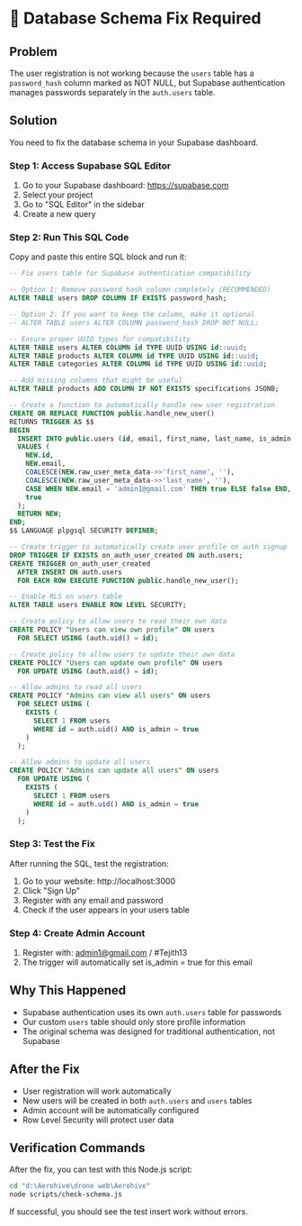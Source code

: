 # 🚨 Database Schema Fix Required

## Problem
The user registration is not working because the `users` table has a `password_hash` column marked as NOT NULL, but Supabase authentication manages passwords separately in the `auth.users` table.

## Solution
You need to fix the database schema in your Supabase dashboard. 

### Step 1: Access Supabase SQL Editor
1. Go to your Supabase dashboard: https://supabase.com
2. Select your project
3. Go to "SQL Editor" in the sidebar
4. Create a new query

### Step 2: Run This SQL Code
Copy and paste this entire SQL block and run it:

```sql
-- Fix users table for Supabase authentication compatibility

-- Option 1: Remove password_hash column completely (RECOMMENDED)
ALTER TABLE users DROP COLUMN IF EXISTS password_hash;

-- Option 2: If you want to keep the column, make it optional
-- ALTER TABLE users ALTER COLUMN password_hash DROP NOT NULL;

-- Ensure proper UUID types for compatibility
ALTER TABLE users ALTER COLUMN id TYPE UUID USING id::uuid;
ALTER TABLE products ALTER COLUMN id TYPE UUID USING id::uuid; 
ALTER TABLE categories ALTER COLUMN id TYPE UUID USING id::uuid;

-- Add missing columns that might be useful
ALTER TABLE products ADD COLUMN IF NOT EXISTS specifications JSONB;

-- Create a function to automatically handle new user registration
CREATE OR REPLACE FUNCTION public.handle_new_user()
RETURNS TRIGGER AS $$
BEGIN
  INSERT INTO public.users (id, email, first_name, last_name, is_admin, is_active)
  VALUES (
    NEW.id,
    NEW.email,
    COALESCE(NEW.raw_user_meta_data->>'first_name', ''),
    COALESCE(NEW.raw_user_meta_data->>'last_name', ''),
    CASE WHEN NEW.email = 'admin1@gmail.com' THEN true ELSE false END,
    true
  );
  RETURN NEW;
END;
$$ LANGUAGE plpgsql SECURITY DEFINER;

-- Create trigger to automatically create user profile on auth signup
DROP TRIGGER IF EXISTS on_auth_user_created ON auth.users;
CREATE TRIGGER on_auth_user_created
  AFTER INSERT ON auth.users
  FOR EACH ROW EXECUTE FUNCTION public.handle_new_user();

-- Enable RLS on users table
ALTER TABLE users ENABLE ROW LEVEL SECURITY;

-- Create policy to allow users to read their own data
CREATE POLICY "Users can view own profile" ON users
  FOR SELECT USING (auth.uid() = id);

-- Create policy to allow users to update their own data  
CREATE POLICY "Users can update own profile" ON users
  FOR UPDATE USING (auth.uid() = id);

-- Allow admins to read all users
CREATE POLICY "Admins can view all users" ON users
  FOR SELECT USING (
    EXISTS (
      SELECT 1 FROM users 
      WHERE id = auth.uid() AND is_admin = true
    )
  );

-- Allow admins to update all users
CREATE POLICY "Admins can update all users" ON users
  FOR UPDATE USING (
    EXISTS (
      SELECT 1 FROM users 
      WHERE id = auth.uid() AND is_admin = true
    )
  );
```

### Step 3: Test the Fix
After running the SQL, test the registration:

1. Go to your website: http://localhost:3000
2. Click "Sign Up" 
3. Register with any email and password
4. Check if the user appears in your users table

### Step 4: Create Admin Account
1. Register with: admin1@gmail.com / #Tejith13
2. The trigger will automatically set is_admin = true for this email

## Why This Happened
- Supabase authentication uses its own `auth.users` table for passwords
- Our custom `users` table should only store profile information
- The original schema was designed for traditional authentication, not Supabase

## After the Fix
- User registration will work automatically
- New users will be created in both `auth.users` and `users` tables
- Admin account will be automatically configured
- Row Level Security will protect user data

## Verification Commands
After the fix, you can test with this Node.js script:

```bash
cd "d:\Aerohive\drone web\Aerohive"
node scripts/check-schema.js
```

If successful, you should see the test insert work without errors.